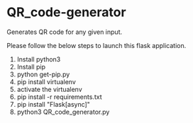 # QR_code-generator
Generates QR code for any given input.

Please follow the below steps to launch this flask application. 

1. Install python3 
2. Install pip
3. python get-pip.py
4. pip install virtualenv 
5. activate the virtualenv
6. pip install -r requirements.txt
7. pip install "Flask[async]"
8. python3 QR_code_generator.py

